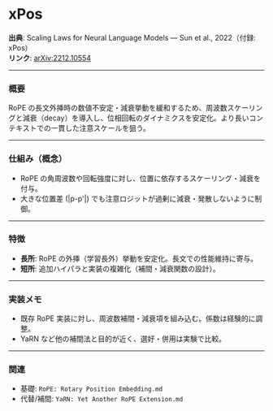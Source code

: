 # xPos

**出典**: Scaling Laws for Neural Language Models — Sun et al., 2022（付録: xPos）  
**リンク**: [arXiv:2212.10554](https://arxiv.org/abs/2212.10554)

---

### 概要
RoPE の長文外挿時の数値不安定・減衰挙動を緩和するため、周波数スケーリングと減衰（decay）を導入し、位相回転のダイナミクスを安定化。より長いコンテキストでの一貫した注意スケールを狙う。

---

### 仕組み（概念）
- RoPE の角周波数や回転強度に対し、位置に依存するスケーリング・減衰を付与。
- 大きな位置差 \(|p-p'|\) でも注意ロジットが過剰に減衰・発散しないように制御。

---

### 特徴
- **長所**: RoPE の外挿（学習長外）挙動を安定化。長文での性能維持に寄与。
- **短所**: 追加ハイパラと実装の複雑化（補間・減衰関数の設計）。

---

### 実装メモ
- 既存 RoPE 実装に対し、周波数補間・減衰項を組み込む。係数は経験的に調整。
- YaRN など他の補間法と目的が近く、選好・併用は実験で比較。

---

### 関連
- 基礎: `RoPE: Rotary Position Embedding.md`
- 代替/補間: `YaRN: Yet Another RoPE Extension.md`

